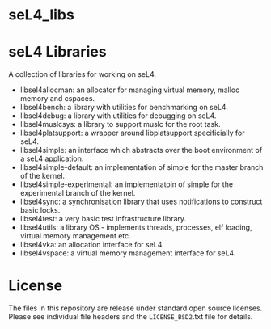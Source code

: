 # seL4_libs

seL4 Libraries
==============

A collection of libraries for working on seL4.

* libsel4allocman: an allocator for managing virtual memory, malloc memory and cspaces.
* libsel4bench: a library with utilities for benchmarking on seL4.
* libsel4debug: a library with utilities for debugging on seL4.
* libsel4muslcsys: a library to support muslc for the root task.
* libsel4platsupport: a wrapper around libplatsupport specificially for seL4.
* libsel4simple: an interface which abstracts over the boot environment of a seL4 application.
* libsel4simple-default: an implementation of simple for the master branch of the kernel.
* libsel4simple-experimental: an implementatoin of simple for the experimental branch of the kernel.
* libsel4sync: a synchronisation library that uses notifications to construct basic locks.
* libsel4test: a very basic test infrastructure library.
* libsel4utils: a library OS - implements threads, processes, elf loading, virtual memory management etc.
* libsel4vka: an allocation interface for seL4. 
* libsel4vspace: a virtual memory management interface for seL4.

License
========

The files in this repository are release under standard open source licenses.
Please see individual file headers and the `LICENSE_BSD2`.txt file for details.
